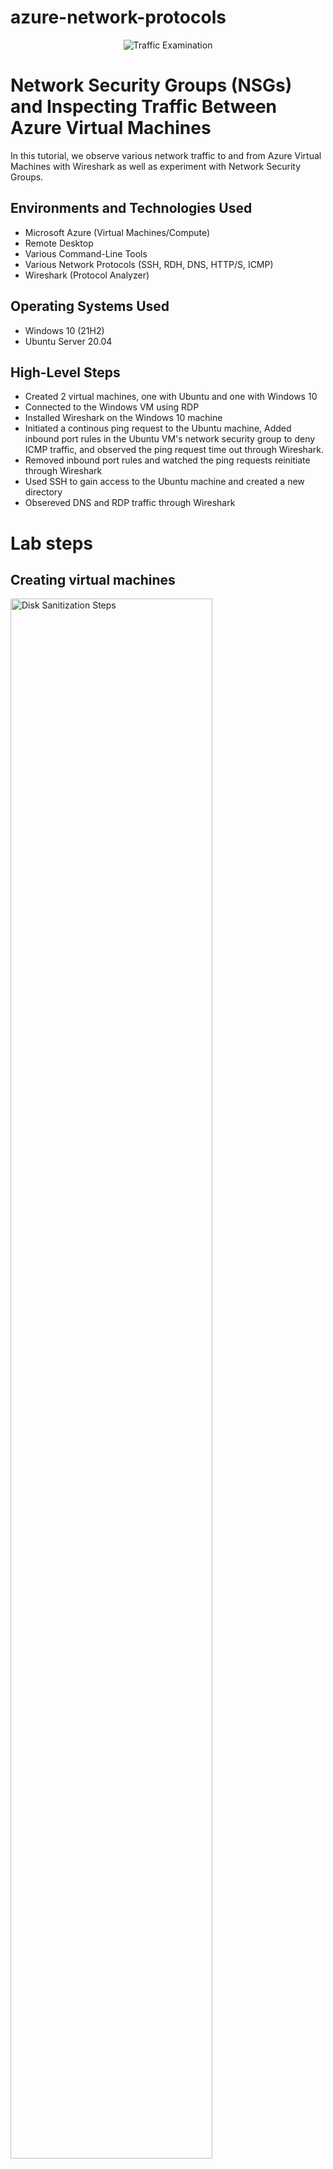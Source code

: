 # azure-network-protocols

<p align="center">
<img src="https://i.imgur.com/Ua7udoS.png" alt="Traffic Examination"/>
</p>

<h1>Network Security Groups (NSGs) and Inspecting Traffic Between Azure Virtual Machines</h1>
In this tutorial, we observe various network traffic to and from Azure Virtual Machines with Wireshark as well as experiment with Network Security Groups. <br />



<h2>Environments and Technologies Used</h2>

- Microsoft Azure (Virtual Machines/Compute)
- Remote Desktop
- Various Command-Line Tools
- Various Network Protocols (SSH, RDH, DNS, HTTP/S, ICMP)
- Wireshark (Protocol Analyzer)

<h2>Operating Systems Used </h2>

- Windows 10 (21H2)
- Ubuntu Server 20.04

<h2>High-Level Steps</h2>

- Created 2 virtual machines, one with Ubuntu and one with Windows 10
- Connected to the Windows VM using RDP
- Installed Wireshark on the Windows 10 machine
- Initiated a continous ping request to the Ubuntu machine, Added inbound port rules in the Ubuntu VM's network security group to deny ICMP traffic, and observed the ping request time out through Wireshark.
- Removed inbound port rules and watched the ping requests reinitiate through Wireshark
- Used SSH to gain access to the Ubuntu machine and created a new directory
- Obsereved DNS and RDP traffic through Wireshark

<h1>Lab steps </h1>
<h2>Creating virtual machines</h2>
<p>
<img src="https://i.imgur.com/YK94SIh.png" height="80%" width="80%" alt="Disk Sanitization Steps"/>
</p>
<p>
I created two virtual machines first one withWindows 10 and the seocnd one with Ubuntu. After creating both virtual machines I made sure they were both on the same network via Network Watcher.
</p>
<br />

<h2>Setting up environment </h2>
<p>
I used Wireshark to monitor traffic to monitor packets. For example, I used the ICMP(Internet Control Message Protocol) to monitor echo requests between both of my machines.
</p>
<br />

<p>
<img src="https://i.imgur.com/SDL7FsW.png" height="80%" width="80%" alt="Disk Sanitization Steps"/>
</p>
<br />
<h2>Blocking ports wiht Azure firewall</h2>
<p>
The next step of my project was to block contious echo requests through Azure firewall. I did this by going to the Networking section of my second virtual machine which enabled me to change the inbound port rules for my machine. When changing the inbound port rules you are also able to change the priority of the rule which determines which rules are processed first.
</p>
<img src="https://i.imgur.com/vbtVvOi.png" width="80%" alt="Disk Sanitization Steps"/>
<br />
<h2>Other port practice</h2>
<h3>Connecting with SSH</h3>
<img src="https://i.imgur.com/4RHnH8G.png" width="80%" alt="Disk Sanitization Steps"/>
<h3>DNS traffic monitoring</h3>
<img src="https://i.imgur.com/UB7QZNv.png" width="80%" alt="dns"/>
<br />

<p>
</p>
